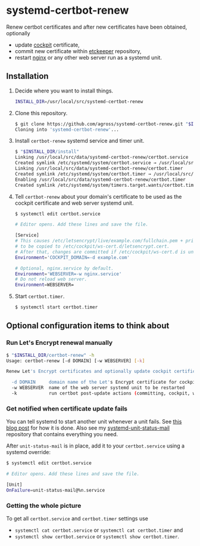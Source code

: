 # systemd-certbot-renew

Renew certbot certificates and after new certificates have been obtained,
optionally

* update [cockpit](http://cockpit-project.org/) certificate,
* commit new certificate within [etckeeper](https://github.com/joeyh/etckeeper)
  repository,
* restart [nginx](http://nginx.org/) or any other web server run as a systemd
  unit.

## Installation

1. Decide where you want to install things.

   ```sh
   INSTALL_DIR=/usr/local/src/systemd-certbot-renew
   ```

1. Clone this repository.

   ```sh
   $ git clone https://github.com/agross/systemd-certbot-renew.git "$INSTALL_DIR"
   Cloning into 'systemd-certbot-renew'...
   ```

1. Install `certbot-renew` systemd service and timer unit.

   ```sh
   $ "$INSTALL_DIR/install"
   Linking /usr/local/src/data/systemd-certbot-renew/certbot.service
   Created symlink /etc/systemd/system/certbot.service → /usr/local/src/data/systemd-certbot-renew/certbot.service.
   Linking /usr/local/src/data/systemd-certbot-renew/certbot.timer
   Created symlink /etc/systemd/system/certbot.timer → /usr/local/src/data/systemd-certbot-renew/certbot.timer.
   Enabling /usr/local/src/data/systemd-certbot-renew/certbot.timer
   Created symlink /etc/systemd/system/timers.target.wants/certbot.timer → /usr/local/src/data/systemd-certbot-renew/certbot.timer.
   ```

1. Tell `certbot-renew` about your domain's certificate to be used as the
   cockpit certificate and web server systemd unit.

   ```sh
   $ systemctl edit certbot.service

   # Editor opens. Add these lines and save the file.

   [Service]
   # This causes /etc/letsencrypt/live/example.com/fullchain.pem + privkey
   # to be copied to /etc/cockpit/ws-cert.d/letsencrypt.cert.
   # After that, changes are committed if /etc/cockpit/ws-cert.d is under git.
   Environment='COCKPIT_DOMAIN=-d example.com'

   # Optional, nginx.service by default.
   Environment='WEBSERVER=-w nginx.service'
   # Do not reload web server.
   Environment=WEBSERVER=
   ```

1. Start `certbot.timer`.
   ```sh
   $ systemctl start certbot.timer
   ```

## Optional configuration items to think about

### Run Let's Encrypt renewal manually

```sh
$ "$INSTALL_DIR/certbot-renew" -h
Usage: certbot-renew [-d DOMAIN] [-w WEBSERVER] [-k]

Renew Let's Encrypt certificates and optionally update cockpit certificate and restart web server.

  -d DOMAIN     domain name of the Let's Encrypt certificate for cockpit
  -w WEBSERVER  name of the web server systemd unit to be restarted
  -k            run certbot post-update actions (committing, cockpit, web server)
```

### Get notified when certificate update fails

You can tell systemd to start another unit whenever a unit fails. See
[this blog post](http://northernlightlabs.se/systemd.status.mail.on.unit.failure)
for how it is done. Also see my
[systemd-unit-status-mail](https://github.com/agross/systemd-unit-status-mail)
repository that contains everything you need.

After `unit-status-mail` is in place, add it to your `certbot.service` using a
systemd override:

```sh
$ systemctl edit certbot.service

# Editor opens. Add these lines and save the file.

[Unit]
OnFailure=unit-status-mail@%n.service
```

### Getting the whole picture

To get all `certbot.service` and `certbot.timer` settings use

* `systemctl cat certbot.service` or `systemctl cat certbot.timer` and
* `systemctl show certbot.service` or `systemctl show certbot.timer`.
